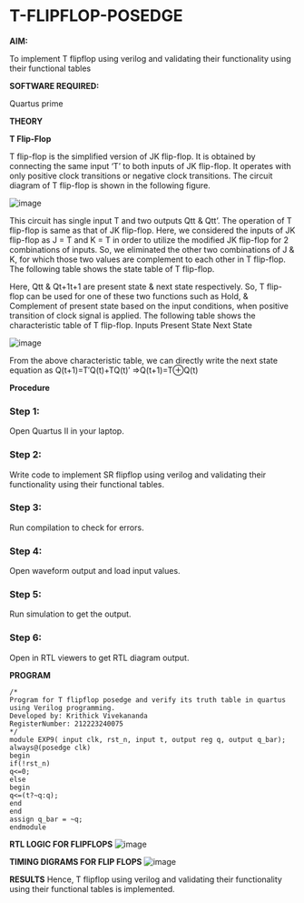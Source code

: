 # T-FLIPFLOP-POSEDGE

**AIM:**

To implement  T flipflop using verilog and validating their functionality using their functional tables

**SOFTWARE REQUIRED:**

Quartus prime

**THEORY**

**T Flip-Flop**

T flip-flop is the simplified version of JK flip-flop. It is obtained by connecting the same input ‘T’ to both inputs of JK flip-flop. It operates with only positive clock transitions or negative clock transitions. The circuit diagram of T flip-flop is shown in the following figure.

![image](https://github.com/naavaneetha/T-FLIPFLOP-POSEDGE/assets/154305477/458a68fe-2d08-4a9d-ac4f-7ae0480ce0bd)

 
This circuit has single input T and two outputs Qtt & Qtt’. The operation of T flip-flop is same as that of JK flip-flop. Here, we considered the inputs of JK flip-flop as J = T and K = T in order to utilize the modified JK flip-flop for 2 combinations of inputs. So, we eliminated the other two combinations of J & K, for which those two values are complement to each other in T flip-flop. The following table shows the state table of T flip-flop.

Here, Qtt & Qt+1t+1 are present state & next state respectively. So, T flip-flop can be used for one of these two functions such as Hold, & Complement of present state based on the input conditions, when positive transition of clock signal is applied. The following table shows the characteristic table of T flip-flop. Inputs Present State Next State

![image](https://github.com/naavaneetha/T-FLIPFLOP-POSEDGE/assets/154305477/cdd7fb32-539f-4b66-bb8d-f305a153c886)

 
From the above characteristic table, we can directly write the next state equation as Q(t+1)=T′Q(t)+TQ(t)′ ⇒Q(t+1)=T⊕Q(t)

**Procedure**

### Step 1: 
Open Quartus II in your laptop.
### Step 2: 
Write code to implement SR flipflop using verilog and validating their functionality using their functional tables.
### Step 3: 
Run compilation to check for errors.
### Step 4: 
Open waveform output and load input values.
### Step 5: 
Run simulation to get the output.
### Step 6: 
Open in RTL viewers to get RTL diagram output.

**PROGRAM**
```
/* 
Program for T flipflop posedge and verify its truth table in quartus using Verilog programming.
Developed by: Krithick Vivekananda
RegisterNumber: 212223240075
*/
module EXP9( input clk, rst_n, input t, output reg q, output q_bar);
always@(posedge clk)
begin 
if(!rst_n)
q<=0;
else
begin
q<=(t?~q:q);
end
end
assign q_bar = ~q;
endmodule
```

**RTL LOGIC FOR FLIPFLOPS**
![image](https://github.com/krithickvivek/T-FLIPFLOP-POSEDGE/assets/139331296/3014c12d-dec5-4034-96e6-f8fdd7497075)

**TIMING DIGRAMS FOR FLIP FLOPS**
![image](https://github.com/krithickvivek/T-FLIPFLOP-POSEDGE/assets/139331296/2d9e442e-bf71-43db-98ea-82a6635b1866)

**RESULTS**
Hence, T flipflop using verilog and validating their functionality using their functional tables is implemented.
